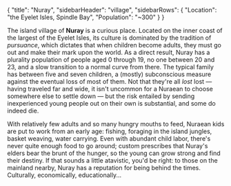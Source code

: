 {
	"title": "Nuray",
	"sidebarHeader": "village",
	"sidebarRows": {
		"Location": "the Eyelet Isles, Spindle Bay",
		"Population": "~300"
	}
}

The island village of **Nuray** is a curious place. Located on the inner coast of the largest of the Eyelet Isles, its culture is dominated by the tradition of *pursuance*, which dictates that when children become adults, they must go out and make their mark upon the world. As a direct result, Nuray has a plurality population of people aged 0 through 19, no one between 20 and 23, and a slow transition to a normal curve from there. The typical family has between five and seven children, a (mostly) subconscious measure against the eventual loss of most of them. Not that they're all *lost* lost — having traveled far and wide, it isn't uncommon for a Nuraean to choose somewhere else to settle down — but the risk entailed by sending inexperienced young people out on their own is substantial, and some do indeed die.

With relatively few adults and so many hungry mouths to feed, Nuraean kids are put to work from an early age: fishing, foraging in the island jungles, basket weaving, water carrying. Even with abundant child labor, there's never quite enough food to go around; custom prescribes that Nuray's elders bear the brunt of the hunger, so the young can grow strong and find their destiny. If that sounds a little atavistic, you'd be right: to those on the mainland nearby, Nuray has a reputation for being behind the times. Culturally, economically, educationally...